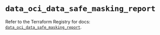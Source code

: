 # `data_oci_data_safe_masking_report`

Refer to the Terraform Registry for docs: [`data_oci_data_safe_masking_report`](https://registry.terraform.io/providers/hashicorp/oci/7.19.0/docs/data-sources/data_safe_masking_report).
